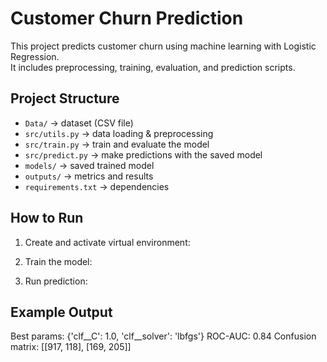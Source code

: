 # Customer Churn Prediction

This project predicts customer churn using machine learning with Logistic Regression.  
It includes preprocessing, training, evaluation, and prediction scripts.

## Project Structure
- `Data/` → dataset (CSV file)
- `src/utils.py` → data loading & preprocessing
- `src/train.py` → train and evaluate the model
- `src/predict.py` → make predictions with the saved model
- `models/` → saved trained model
- `outputs/` → metrics and results
- `requirements.txt` → dependencies

## How to Run
1. Create and activate virtual environment:

2. Train the model:

3. Run prediction:

## Example Output
Best params: {'clf__C': 1.0, 'clf__solver': 'lbfgs'}
ROC-AUC: 0.84
Confusion matrix: [[917, 118], [169, 205]]